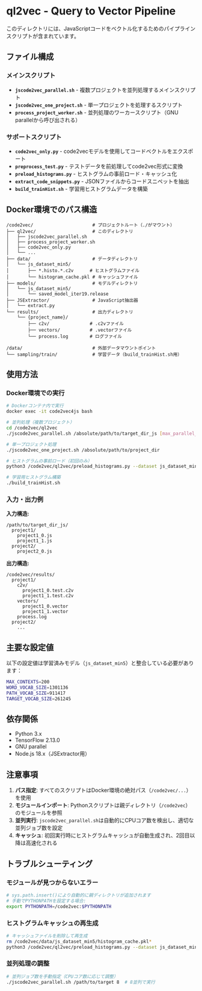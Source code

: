 # ql2vec - Query to Vector Pipeline

このディレクトリには、JavaScriptコードをベクトル化するためのパイプラインスクリプトが含まれています。

## ファイル構成

### メインスクリプト

- **`jscode2vec_parallel.sh`** - 複数プロジェクトを並列処理するメインスクリプト
- **`jscode2vec_one_project.sh`** - 単一プロジェクトを処理するスクリプト
- **`process_project_worker.sh`** - 並列処理のワーカースクリプト（GNU parallelから呼び出される）

### サポートスクリプト

- **`code2vec_only.py`** - code2vecモデルを使用してコードベクトルをエクスポート
- **`preprocess_test.py`** - テストデータを前処理してcode2vec形式に変換
- **`preload_histograms.py`** - ヒストグラムの事前ロード・キャッシュ化
- **`extract_code_snippets.py`** - JSONファイルからコードスニペットを抽出
- **`build_trainHist.sh`** - 学習用ヒストグラムデータを構築

## Docker環境でのパス構造

```
/code2vec/                      # プロジェクトルート（./がマウント）
├── ql2vec/                     # このディレクトリ
│   ├── jscode2vec_parallel.sh
│   ├── process_project_worker.sh
│   ├── code2vec_only.py
│   └── ...
├── data/                       # データディレクトリ
│   └── js_dataset_min5/
│       ├── *.histo.*.c2v      # ヒストグラムファイル
│       └── histogram_cache.pkl # キャッシュファイル
├── models/                     # モデルディレクトリ
│   └── js_dataset_min5/
│       └── saved_model_iter19.release
├── JSExtractor/                # JavaScript抽出器
│   └── extract.py
└── results/                    # 出力ディレクトリ
    └── {project_name}/
        ├── c2v/               # .c2vファイル
        ├── vectors/           # .vectorファイル
        └── process.log        # ログファイル

/data/                          # 外部データマウントポイント
└── sampling/train/             # 学習データ（build_trainHist.sh用）
```

## 使用方法

### Docker環境での実行

```bash
# Dockerコンテナ内で実行
docker exec -it code2vec4js bash

# 並列処理（複数プロジェクト）
cd /code2vec/ql2vec
./jscode2vec_parallel.sh /absolute/path/to/target_dir_js [max_parallel_jobs]

# 単一プロジェクト処理
./jscode2vec_one_project.sh /absolute/path/to/project_dir

# ヒストグラムの事前ロード（初回のみ）
python3 /code2vec/ql2vec/preload_histograms.py --dataset js_dataset_min5

# 学習用ヒストグラム構築
./build_trainHist.sh
```

### 入力・出力例

**入力構造:**
```
/path/to/target_dir_js/
  project1/
    project1_0.js
    project1_1.js
  project2/
    project2_0.js
```

**出力構造:**
```
/code2vec/results/
  project1/
    c2v/
      project1_0.test.c2v
      project1_1.test.c2v
    vectors/
      project1_0.vector
      project1_1.vector
    process.log
  project2/
    ...
```

## 主要な設定値

以下の設定値は学習済みモデル（`js_dataset_min5`）と整合している必要があります：

```bash
MAX_CONTEXTS=200
WORD_VOCAB_SIZE=1301136
PATH_VOCAB_SIZE=911417
TARGET_VOCAB_SIZE=261245
```

## 依存関係

- Python 3.x
- TensorFlow 2.13.0
- GNU parallel
- Node.js 18.x（JSExtractor用）

## 注意事項

1. **パス指定**: すべてのスクリプトはDocker環境の絶対パス（`/code2vec/...`）を使用
2. **モジュールインポート**: Pythonスクリプトは親ディレクトリ（`/code2vec`）のモジュールを参照
3. **並列実行**: `jscode2vec_parallel.sh`は自動的にCPUコア数を検出し、適切な並列ジョブ数を設定
4. **キャッシュ**: 初回実行時にヒストグラムキャッシュが自動生成され、2回目以降は高速化される

## トラブルシューティング

### モジュールが見つからないエラー
```bash
# sys.path.insert()により自動的に親ディレクトリが追加されます
# 手動でPYTHONPATHを設定する場合:
export PYTHONPATH=/code2vec:$PYTHONPATH
```

### ヒストグラムキャッシュの再生成
```bash
# キャッシュファイルを削除して再生成
rm /code2vec/data/js_dataset_min5/histogram_cache.pkl*
python3 /code2vec/ql2vec/preload_histograms.py --dataset js_dataset_min5
```

### 並列処理の調整
```bash
# 並列ジョブ数を手動指定（CPUコア数に応じて調整）
./jscode2vec_parallel.sh /path/to/target 8  # 8並列で実行
```
